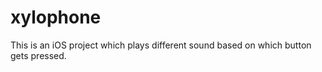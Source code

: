 # xylophone

This is an iOS project which plays different sound based on which button gets pressed.
